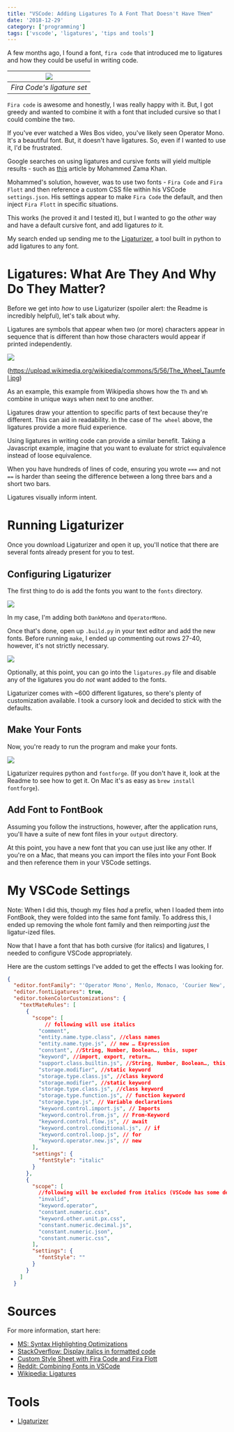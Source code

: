 ```yaml
---
title: "VSCode: Adding Ligatures To A Font That Doesn't Have THem"
date: '2018-12-29'
category: ['programming']
tags: ['vscode', 'ligatures', 'tips and tools']
---
```


A few months ago, I found a font, `fira code` that introduced me to ligatures and how they could be useful in writing code.

| ![](./fira-ligatures.png)  |
| :------------------------: |
| _Fira Code's ligature set_ |

`Fira code` is awesome and honestly, I was really happy with it. But, I got greedy and wanted to combine it with a font that included cursive so that I could combine the two.

If you've ever watched a Wes Bos video, you've likely seen Operator Mono. It's a beautiful font. But, it doesn't have ligatures. So, even if I wanted to use it, I'd be frustrated.

Google searches on using ligatures and cursive fonts will yield multiple results - such as [this](https://medium.com/@zamamohammed/multiple-fonts-alternative-to-operator-mono-in-vscode-7745b52120a0) article by Mohammed Zama Khan.

Mohammed's solution, however, was to use two fonts - `Fira Code` and `Fira Flott` and then reference a custom CSS file within his VSCode `settings.json`. His settings appear to make `Fira Code` the default, and then inject `Fira Flott` in specific situations.

This works (he proved it and I tested it), but I wanted to go the _other_ way and have a default cursive font, and add ligatures _to_ it.

My search ended up sending me to the [Ligaturizer](https://github.com/ToxicFrog/Ligaturizer), a tool built in python to add ligatures to any font.

# Ligatures: What Are They And Why Do They Matter?

Before we get into _how_ to use Ligaturizer (spoiler alert: the Readme is incredibly helpful), let's talk about why.

Ligatures are symbols that appear when two (or more) characters appear in sequence that is different than how those characters would appear if printed independently.

![](./wiki-ligature.png)

(https://upload.wikimedia.org/wikipedia/commons/5/56/The_Wheel_Taumfel.jpg)

As an example, this example from Wikipedia shows how the `Th` and `Wh` combine in unique ways when next to one another.

Ligatures draw your attention to specific parts of text because they're different. This can aid in readability. In the case of `The wheel` above, the ligatures provide a more fluid experience.

Using ligatures in writing code can provide a similar benefit. Taking a Javascript example, imagine that you want to evaluate for strict equivalence instead of loose equivalence.

When you have hundreds of lines of code, ensuring you wrote `===` and not `==` is harder than seeing the difference between a long three bars and a short two bars.

Ligatures visually inform intent.

# Running Ligaturizer

Once you download Ligaturizer and open it up, you'll notice that there are several fonts already present for you to test.

## Configuring Ligaturizer

The first thing to do is add the fonts you want to the `fonts` directory.

![](./file-screen-grab.png)

In my case, I'm adding both `DankMono` and `OperatorMono`.

Once that's done, open up `.build.py` in your text editor and add the new fonts. Before running `make`, I ended up commenting out rows 27-40, however, it's not strictly necessary.

![](./prefixed-fonts.png)

Optionally, at this point, you can go into the `ligatures.py` file and disable any of the ligatures you do _not_ want added to the fonts.

Ligaturizer comes with ~600 different ligatures, so there's plenty of customization available. I took a cursory look and decided to stick with the defaults.

## Make Your Fonts

Now, you're ready to run the program and make your fonts.

![](./ligaturizer-make.png)

Ligaturizer requires python and `fontforge`. (If you don't have it, look at the Readme to see how to get it. On Mac it's as easy as `brew install fontforge`).

## Add Font to FontBook

Assuming you follow the instructions, however, after the application runs, you'll have a suite of new font files in your `output` directory.

At this point, you have a new font that you can use just like any other. If you're on a Mac, that means you can import the files into your Font Book and then reference them in your VSCode settings.

# My VSCode Settings

Note: When I did this, though my files _had_ a prefix, when I loaded them into FontBook, they were folded into the same font family. To address this, I ended up removing the whole font family and then reimporting _just_ the ligatur-ized files.

Now that I have a font that has both cursive (for italics) and ligatures, I needed to configure VSCode appropriately.

Here are the custom settings I've added to get the effects I was looking for.

```json
{
  "editor.fontFamily": "'Operator Mono', Menlo, Monaco, 'Courier New', monospace",
  "editor.fontLigatures": true,
  "editor.tokenColorCustomizations": {
    "textMateRules": [
      {
        "scope": [
			// following will use italics
          "comment",
          "entity.name.type.class", //class names
          "entity.name.type.js", // new … Expression
          "constant", //String, Number, Boolean…, this, super
          "keyword", //import, export, return…
          "support.class.builtin.js", //String, Number, Boolean…, this, super
          "storage.modifier", //static keyword
          "storage.type.class.js", //class keyword
          "storage.modifier", //static keyword
          "storage.type.class.js", //class keyword
          "storage.type.function.js", // function keyword
          "storage.type.js", // Variable declarations
          "keyword.control.import.js", // Imports
          "keyword.control.from.js", // From-Keyword
          "keyword.control.flow.js", // await
          "keyword.control.conditional.js", // if
          "keyword.control.loop.js", // for
          "keyword.operator.new.js", // new
        ],
        "settings": {
          "fontStyle": "italic"
        }
      },
      {
        "scope": [
          //following will be excluded from italics (VSCode has some defaults for italics)
          "invalid",
          "keyword.operator",
          "constant.numeric.css",
          "keyword.other.unit.px.css",
          "constant.numeric.decimal.js",
          "constant.numeric.json",
          "constant.numeric.css",
        ],
        "settings": {
          "fontStyle": ""
        }
      }
    ]
  }
```

# Sources

For more information, start here:

- [MS: Syntax Highlighting Optimizations](https://code.visualstudio.com/blogs/2017/02/08/syntax-highlighting-optimizations)
- [StackOverflow: Display italics in formatted code](https://stackoverflow.com/questions/41320848/how-do-i-get-visual-studio-code-to-display-italic-fonts-in-formatted-code)
- [Custom Style Sheet with Fira Code and Fira Flott](https://gist.github.com/neetjn/3a132938e166f40e81cbb9a96db96cf8)
- [Reddit: Combining Fonts in VSCode](https://www.reddit.com/r/vscode/comments/8e4sat/how_can_i_combine_2_fonts_in_vscode/)
- [Wikipedia: Ligatures](https://en.wikipedia.org/wiki/Typographic_ligature)

# Tools

- [LIgaturizer](https://github.com/ToxicFrog/Ligaturizer)
